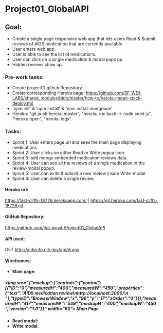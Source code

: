 # Project01_GlobalAPI


## Goal:
- Create a single page responsive web app that lets users Read & Submit reviews of AIDS medication that are currently available.
- User enters web app.
- User is able to see the list of medications.
- User can click on a single medication & modal pops up.
- Hidden reviews show up.


### Pre-work tasks:
- Create project01 github Repository
- Create corresponding Heroku page: https://github.com/SF-WDI-LABS/shared_modules/blob/master/how-to/heroku-mean-stack-deploy.md
- 'npm init' & 'npm install' & 'npm install mongoose'
- Heroku: "git push heroku master", "heroku run bash--> node seed.js", "heroku open", "heroku logs".


### Tasks:
- Sprint 1: User enters page url and sees the main page displaying medications.
- Sprint 2: User clicks on either Read or Write popup icon.
- Sprint 3: add mongo embedded medication reviews data.
- Sprint 4: User can see all the reviews of a single medication in the review-modal popup.
- Sprint 5: User can write & submit a new review inside Write-modal.
- Sprint 6: User can delete a single review.


#### Heroku url:
https://fast-cliffs-18726.herokuapp.com/ |  https://git.heroku.com/fast-cliffs-18726.git


#### GitHub Repository:
https://github.com/jha-ayush/Project01_GlobalAPI

#### API used:  
GET http://aidsinfo.nih.gov/api/drugs

#### Wireframes:
- **Main page:**
##### <img src="{"mockup":{"controls":{"control":[{"ID":"0","measuredH":"400","measuredW":"450","properties":{"text":"AIDS medication review\nhttp://localhost:3000/\n "},"typeID":"BrowserWindow","x":"99","y":"17","zOrder":"0"}]},"measuredH":"417","measuredW":"549","mockupH":"400","mockupW":"450","version":"1.0"}}" width="60"> Main Page

- **Read modal:**
- **Write modal:**

